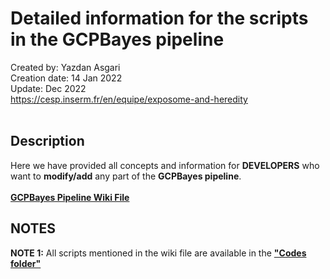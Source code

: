 # Detailed information for the scripts in the GCPBayes pipeline
Created by: Yazdan Asgari<br>
Creation date: 14 Jan 2022<br>
Update: Dec 2022<br>
https://cesp.inserm.fr/en/equipe/exposome-and-heredity
<br>
<br>

## Description
Here we have provided all concepts and information  for **DEVELOPERS** who want to **modify/add** any part of the **GCPBayes pipeline**. 
<br>
<br>
[**GCPBayes Pipeline Wiki File**](0_Files/GCPBayes_Pipeline_Wiki_v3.pdf)

## NOTES
**NOTE 1:** All scripts mentioned in the wiki file are available in the [**"Codes folder"**](../0_Codes/Source_Codes)

